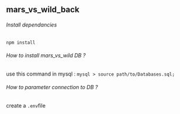 ## mars_vs_wild_back

###### Install dependancies
```npm install```

###### How to install mars_vs_wild DB ?
use this command in mysql : 
```mysql > source path/to/Databases.sql;```

###### How to parameter connection to DB ?
create a ```.env```file
